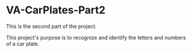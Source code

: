 # VA-CarPlates-Part2


This is the second part of the project.

This project's purpose is to recognize and identify the letters and numbers of a car plate.
